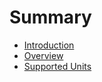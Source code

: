 # Summary

* [Introduction](README.md)
* [Overview](overview.md)
* [Supported Units](supported_units.md)

